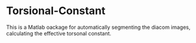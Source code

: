 # Torsional-Constant

This is a Matlab oackage for automatically segmenting the diacom images, calculating the effective torsonal constant.
